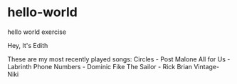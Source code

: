 # hello-world
hello world exercise

Hey, It's Edith

These are my most recently played songs:
Circles - Post Malone
All for Us - Labrinth
Phone Numbers - Dominic Fike
The Sailor - Rick Brian
Vintage- Niki
